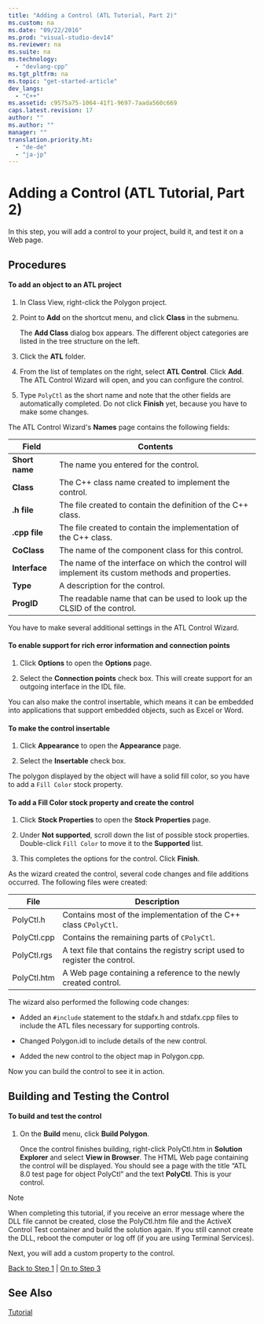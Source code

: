 ```yaml
---
title: "Adding a Control (ATL Tutorial, Part 2)"
ms.custom: na
ms.date: "09/22/2016"
ms.prod: "visual-studio-dev14"
ms.reviewer: na
ms.suite: na
ms.technology: 
  - "devlang-cpp"
ms.tgt_pltfrm: na
ms.topic: "get-started-article"
dev_langs: 
  - "C++"
ms.assetid: c9575a75-1064-41f1-9697-7aada560c669
caps.latest.revision: 17
author: ""
ms.author: ""
manager: ""
translation.priority.ht: 
  - "de-de"
  - "ja-jp"
---
```

# Adding a Control (ATL Tutorial, Part 2)
In this step, you will add a control to your project, build it, and test it on a Web page.  
  
## Procedures  
  
#### To add an object to an ATL project  
  
1.  In Class View, right-click the Polygon project.  
  
2.  Point to **Add** on the shortcut menu, and click **Class** in the submenu.  
  
     The **Add Class** dialog box appears. The different object categories are listed in the tree structure on the left.  
  
3.  Click the **ATL** folder.  
  
4.  From the list of templates on the right, select **ATL Control**. Click **Add**. The ATL Control Wizard will open, and you can configure the control.  
  
5.  Type `PolyCtl` as the short name and note that the other fields are automatically completed. Do not click **Finish** yet, because you have to make some changes.  
  
 The ATL Control Wizard's **Names** page contains the following fields:  
  
|Field|Contents|  
|-----------|--------------|  
|**Short name**|The name you entered for the control.|  
|**Class**|The C++ class name created to implement the control.|  
|**.h file**|The file created to contain the definition of the C++ class.|  
|**.cpp file**|The file created to contain the implementation of the C++ class.|  
|**CoClass**|The name of the component class for this control.|  
|**Interface**|The name of the interface on which the control will implement its custom methods and properties.|  
|**Type**|A description for the control.|  
|**ProgID**|The readable name that can be used to look up the CLSID of the control.|  
  
 You have to make several additional settings in the ATL Control Wizard.  
  
#### To enable support for rich error information and connection points  
  
1.  Click **Options** to open the **Options** page.  
  
2.  Select the **Connection points** check box. This will create support for an outgoing interface in the IDL file.  
  
 You can also make the control insertable, which means it can be embedded into applications that support embedded objects, such as Excel or Word.  
  
#### To make the control insertable  
  
1.  Click **Appearance** to open the **Appearance** page.  
  
2.  Select the **Insertable** check box.  
  
 The polygon displayed by the object will have a solid fill color, so you have to add a `Fill Color` stock property.  
  
#### To add a Fill Color stock property and create the control  
  
1.  Click **Stock Properties** to open the **Stock Properties** page.  
  
2.  Under **Not supported**, scroll down the list of possible stock properties. Double-click `Fill Color` to move it to the **Supported** list.  
  
3.  This completes the options for the control. Click **Finish**.  
  
 As the wizard created the control, several code changes and file additions occurred. The following files were created:  
  
|File|Description|  
|----------|-----------------|  
|PolyCtl.h|Contains most of the implementation of the C++ class `CPolyCtl`.|  
|PolyCtl.cpp|Contains the remaining parts of `CPolyCtl`.|  
|PolyCtl.rgs|A text file that contains the registry script used to register the control.|  
|PolyCtl.htm|A Web page containing a reference to the newly created control.|  
  
 The wizard also performed the following code changes:  
  
-   Added an `#include` statement to the stdafx.h and stdafx.cpp files to include the ATL files necessary for supporting controls.  
  
-   Changed Polygon.idl to include details of the new control.  
  
-   Added the new control to the object map in Polygon.cpp.  
  
 Now you can build the control to see it in action.  
  
## Building and Testing the Control  
  
#### To build and test the control  
  
1.  On the **Build** menu, click **Build Polygon**.  
  
     Once the control finishes building, right-click PolyCtl.htm in **Solution Explorer** and select **View in Browser**. The HTML Web page containing the control will be displayed. You should see a page with the title “ATL 8.0 test page for object PolyCtl” and the text **PolyCtl**. This is your control.  
  
> [!NOTE]
>  When completing this tutorial, if you receive an error message where the DLL file cannot be created, close the PolyCtl.htm file and the ActiveX Control Test container and build the solution again. If you still cannot create the DLL, reboot the computer or log off (if you are using Terminal Services).  
  
 Next, you will add a custom property to the control.  
  
 [Back to Step 1](../vs140/creating-the-project--atl-tutorial--part-1-.md) &#124; [On to Step 3](../vs140/adding-a-property-to-the-control--atl-tutorial--part-3-.md)  
  
## See Also  
 [Tutorial](../vs140/active-template-library--atl--tutorial.md)